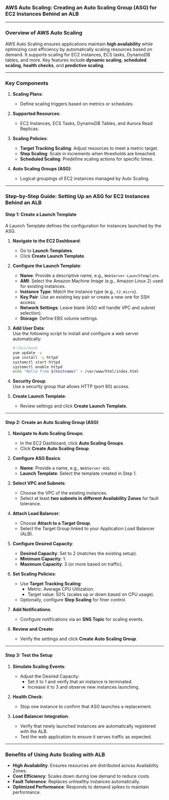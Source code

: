 ### **AWS Auto Scaling: Creating an Auto Scaling Group (ASG) for EC2 Instances Behind an ALB**

---

### **Overview of AWS Auto Scaling**

AWS Auto Scaling ensures applications maintain **high availability** while optimizing cost efficiency by automatically scaling resources based on demand. It supports scaling for EC2 instances, ECS tasks, DynamoDB tables, and more. Key features include **dynamic scaling**, **scheduled scaling**, **health checks**, and **predictive scaling**.

---

### **Key Components**

1. **Scaling Plans**:  
   - Define scaling triggers based on metrics or schedules.  

2. **Supported Resources**:  
   - EC2 Instances, ECS Tasks, DynamoDB Tables, and Aurora Read Replicas.

3. **Scaling Policies**:  
   - **Target Tracking Scaling**: Adjust resources to meet a metric target.  
   - **Step Scaling**: Scale in increments when thresholds are breached.  
   - **Scheduled Scaling**: Predefine scaling actions for specific times.

4. **Auto Scaling Groups (ASG)**:  
   - Logical groupings of EC2 instances managed by Auto Scaling.

---

### **Step-by-Step Guide: Setting Up an ASG for EC2 Instances Behind an ALB**

#### **Step 1: Create a Launch Template**
A Launch Template defines the configuration for instances launched by the ASG.

1. **Navigate to the EC2 Dashboard**:  
   - Go to **Launch Templates**.  
   - Click **Create Launch Template**.  

2. **Configure the Launch Template**:  
   - **Name**: Provide a descriptive name, e.g., `WebServer-LaunchTemplate`.  
   - **AMI**: Select the Amazon Machine Image (e.g., Amazon Linux 2) used for existing instances.  
   - **Instance Type**: Match the instance type (e.g., `t2.micro`).  
   - **Key Pair**: Use an existing key pair or create a new one for SSH access.  
   - **Network Settings**: Leave blank (ASG will handle VPC and subnet selection).  
   - **Storage**: Define EBS volume settings.  

3. **Add User Data**:  
   Use the following script to install and configure a web server automatically:  

   ```bash
   #!/bin/bash
   yum update -y
   yum install -y httpd
   systemctl start httpd
   systemctl enable httpd
   echo "Hello from $(hostname)" > /var/www/html/index.html
   ```

4. **Security Group**:  
   Use a security group that allows HTTP (port 80) access.  

5. **Create Launch Template**:  
   - Review settings and click **Create Launch Template**.

---

#### **Step 2: Create an Auto Scaling Group (ASG)**

1. **Navigate to Auto Scaling Groups**:  
   - In the EC2 Dashboard, click **Auto Scaling Groups**.  
   - Click **Create Auto Scaling Group**.  

2. **Configure ASG Basics**:  
   - **Name**: Provide a name, e.g., `WebServer-ASG`.  
   - **Launch Template**: Select the template created in Step 1.  

3. **Select VPC and Subnets**:  
   - Choose the VPC of the existing instances.  
   - Select at least **two subnets in different Availability Zones** for fault tolerance.  

4. **Attach Load Balancer**:  
   - Choose **Attach to a Target Group**.  
   - Select the Target Group linked to your Application Load Balancer (ALB).  

5. **Configure Desired Capacity**:  
   - **Desired Capacity**: Set to 2 (matches the existing setup).  
   - **Minimum Capacity**: 1.  
   - **Maximum Capacity**: 3 (or more based on traffic).  

6. **Set Scaling Policies**:  
   - Use **Target Tracking Scaling**:
     - Metric: Average CPU Utilization.  
     - Target value: 50% (scales up or down based on CPU usage).  
   - Optionally, configure **Step Scaling** for finer control.  

7. **Add Notifications**:  
   - Configure notifications via an **SNS Topic** for scaling events.  

8. **Review and Create**:  
   - Verify the settings and click **Create Auto Scaling Group**.

---

#### **Step 3: Test the Setup**

1. **Simulate Scaling Events**:  
   - Adjust the Desired Capacity:
     - Set it to 1 and verify that an instance is terminated.  
     - Increase it to 3 and observe new instances launching.  

2. **Health Check**:  
   - Stop one instance to confirm that ASG launches a replacement.  

3. **Load Balancer Integration**:  
   - Verify that newly launched instances are automatically registered with the ALB.  
   - Test the web application to ensure it serves traffic as expected.

---

### **Benefits of Using Auto Scaling with ALB**
- **High Availability**: Ensures resources are distributed across Availability Zones.  
- **Cost Efficiency**: Scales down during low demand to reduce costs.  
- **Fault Tolerance**: Replaces unhealthy instances automatically.  
- **Optimized Performance**: Responds to demand spikes to maintain performance.  

